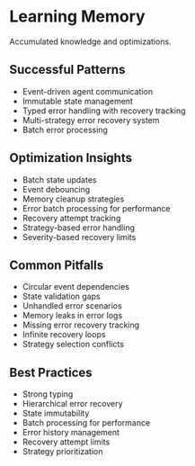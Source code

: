 # Learning Memory

Accumulated knowledge and optimizations.

## Successful Patterns
- Event-driven agent communication
- Immutable state management
- Typed error handling with recovery tracking
- Multi-strategy error recovery system
- Batch error processing

## Optimization Insights
- Batch state updates
- Event debouncing
- Memory cleanup strategies
- Error batch processing for performance
- Recovery attempt tracking
- Strategy-based error handling
- Severity-based recovery limits

## Common Pitfalls
- Circular event dependencies
- State validation gaps
- Unhandled error scenarios
- Memory leaks in error logs
- Missing error recovery tracking
- Infinite recovery loops
- Strategy selection conflicts

## Best Practices
- Strong typing
- Hierarchical error recovery
- State immutability
- Batch processing for performance
- Error history management
- Recovery attempt limits
- Strategy prioritization